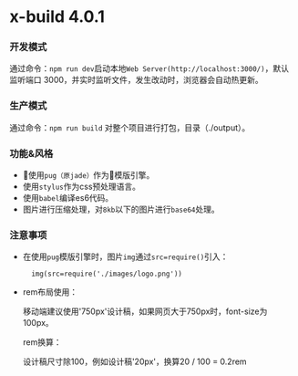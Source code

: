 # x-build 4.0.1

### 开发模式
通过命令：`npm run dev`启动本地`Web Server(http://localhost:3000/)`，默认监听端口 3000，并实时监听文件，发生改动时，浏览器会自动热更新。

### 生产模式
通过命令：`npm run build` 对整个项目进行打包，目录（./output）。

### 功能&风格
- 使用`pug（原jade）`作为模版引擎。
- 使用`stylus`作为css预处理语言。
- 使用`babel`编译es6代码。
- 图片进行压缩处理，对`8kb`以下的图片进行`base64`处理。

### 注意事项

- 在使用`pug`模版引擎时，图片`img`通过`src=require()`引入：
  ``` pug
    img(src=require('./images/logo.png'))
  ```

- rem布局使用：

    移动端建议使用'750px'设计稿，如果网页大于750px时，font-size为100px。

  rem换算：

    设计稿尺寸除100，例如设计稿'20px'，换算20 / 100 = 0.2rem